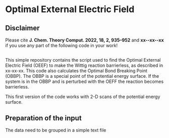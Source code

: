 # Optimal External Electric Field

## Disclaimer 
Please cite **J. Chem. Theory Comput. 2022, 18, 2, 935–952** and **xx--xx--xx** if you use any part of the following code in your work!

##
This simple repository contains the script used to find the Optimal External Electric Field (OEEF) to make the Wittig reaction barrierless, as described in xx-xx-xx. This code also calculates the Optimal Bond Breaking Point (OBBP). The OBBP is a special point of the potential energy surface. If the system is in the OBBP and is perturbed with the OEFF the reaction becomes barrierless.

This first version of the code works with 2-D scans of the potential energy surface.

## Preparation of the input

The data need to be grouped in a simple text file
